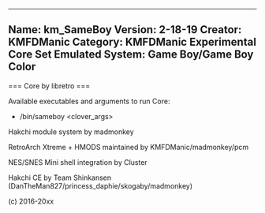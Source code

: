 -----------------------
Name: km_SameBoy
Version: 2-18-19
Creator: KMFDManic
Category: KMFDManic Experimental Core Set
Emulated System: Game Boy/Game Boy Color
-----------------------
=== Core by libretro ===

Available executables and arguments to run Core:
- /bin/sameboy <rom> <clover_args>

Hakchi module system by madmonkey

RetroArch Xtreme + HMODS maintained by KMFDManic/madmonkey/pcm

NES/SNES Mini shell integration by Cluster

Hakchi CE by Team Shinkansen (DanTheMan827/princess_daphie/skogaby/madmonkey)

(c) 2016-20xx
